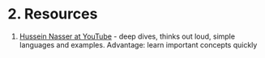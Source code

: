 # 2. Resources

1. [Hussein Nasser at YouTube](https://www.youtube.com/@hnasr) - deep dives, thinks out loud, simple languages and examples. Advantage: learn important concepts quickly
